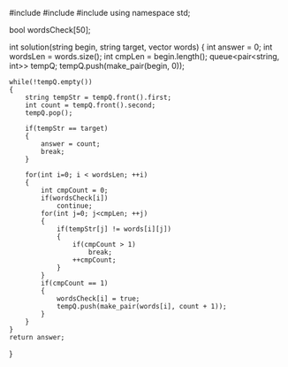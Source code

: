 #include <string>
#include <vector>
#include <queue>
using namespace std;

bool wordsCheck[50];

int solution(string begin, string target, vector<string> words) {
    int answer = 0;
    int wordsLen = words.size();
    int cmpLen = begin.length();
    queue<pair<string, int>> tempQ;
    tempQ.push(make_pair(begin, 0));

    while(!tempQ.empty())
    {
        string tempStr = tempQ.front().first;
        int count = tempQ.front().second;
        tempQ.pop();

        if(tempStr == target)
        {
            answer = count;
            break;
        }

        for(int i=0; i < wordsLen; ++i) 
        {
            int cmpCount = 0;
            if(wordsCheck[i])
                continue;
            for(int j=0; j<cmpLen; ++j)
            {
                if(tempStr[j] != words[i][j])
                {
                    if(cmpCount > 1)
                        break;
                    ++cmpCount;
                }
            }
            if(cmpCount == 1)
            {   
                wordsCheck[i] = true;
                tempQ.push(make_pair(words[i], count + 1));
            }
        }
    }
    return answer;
}